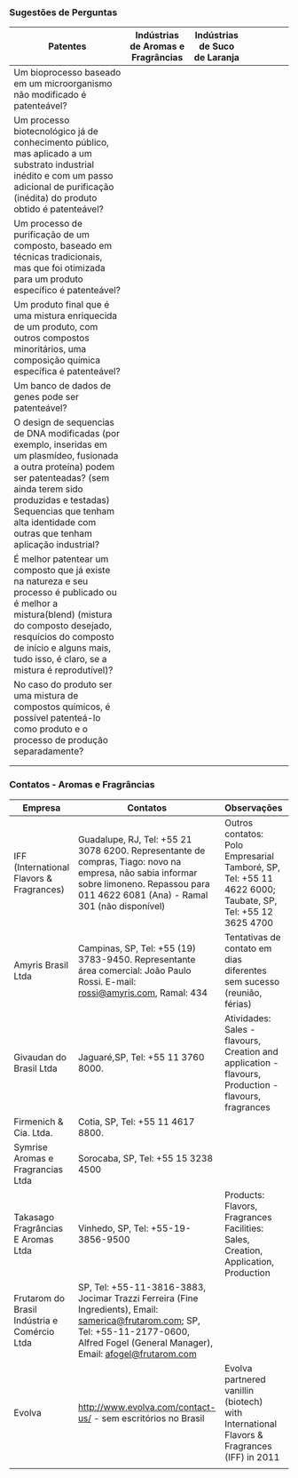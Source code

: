 ### Sugestões de Perguntas
|Patentes|Indústrias de Aromas e Fragrâncias|Indústrias de Suco de Laranja|   |   |   |   |   |
|---|---|---|---|---|---|---|---|
|Um bioprocesso baseado em um microorganismo não modificado é patenteável?|   |   |   |   |   |   |   |  |
|Um processo biotecnológico já de conhecimento público, mas aplicado a um substrato industrial inédito e com um passo adicional de purificação (inédita) do produto obtido é patenteável?|   |   |   |   |   |   |   |   |
|Um processo de purificação de um composto, baseado em técnicas tradicionais, mas que foi otimizada para um produto específico é patenteável?|   |   |   |   |   |   |   |   | 
|Um produto final que é uma mistura enriquecida de um produto, com outros compostos minoritários, uma composição química específica é patenteável?|   |   |   |   |   |   |   |   | 
|Um banco de dados de genes pode ser patenteável?|   |   |   |   |   |   |   |   |
|O design de sequencias de DNA modificadas (por exemplo, inseridas em um plasmídeo, fusionada a outra proteína) podem ser  patenteadas? (sem ainda terem sido produzidas e testadas) Sequencias que tenham alta identidade com outras que tenham aplicação industrial?|   |   |   |   |   |   |   |   |
|É melhor patentear um composto que já existe na natureza e seu processo é publicado ou é melhor a mistura(blend) (mistura do composto desejado, resquícios do composto de início e alguns mais, tudo isso, é claro, se a mistura é reprodutível)?   |   |   |   |   |   |   |   |
|No caso do produto ser uma mistura de compostos químicos, é possível patenteá-lo como produto e o processo de produção separadamente?|   |   |   |   |   |   |   |
|   |   |   |   |   |   |   |   |
|   |   |   |   |   |   |   |   |


### Contatos - Aromas e Fragrâncias
|Empresa|Contatos|Observações|   |   |   |   |   |
|---|---|---|---|---|---|---|---|
|IFF (International Flavors & Fragrances)|Guadalupe, RJ, Tel: +55 21 3078 6200. Representante de compras, Tiago: novo na empresa, não sabia informar sobre limoneno. Repassou para 011 4622 6081 (Ana) - Ramal 301 (não disponível)|Outros contatos: Polo Empresarial Tamboré, SP, Tel: +55 11 4622 6000; Taubate, SP, Tel: +55 12 3625 4700|   |   |   |   |   |   | 
|Amyris Brasil Ltda|Campinas, SP, Tel: +55 (19) 3783-9450. Representante área comercial: João Paulo Rossi. E-mail: rossi@amyris.com, Ramal: 434 |Tentativas de contato em dias diferentes sem sucesso (reunião, férias)|   |   |   |   |   |   | 
|Givaudan do Brasil Ltda|Jaguaré,SP, Tel: +55 11 3760 8000.|Atividades: Sales - flavours, Creation and application - flavours, Production - flavours, fragrances|   |   |   |   |   |   |
|Firmenich & Cia. Ltda.|Cotia, SP, Tel: +55 11 4617 8800.|   |   |   |   |   |   |   |
|Symrise Aromas e Fragrancias Ltda| Sorocaba, SP, Tel: +55 15 3238 4500|   |   |   |   |   |   |   |
|Takasago Fragrâncias E Aromas Ltda| Vinhedo, SP, Tel: +55-19-3856-9500|Products: Flavors, Fragrances Facilities: Sales, Creation, Application, Production|  |   |   |   |   |   |
|Frutarom do Brasil Indústria e Comércio Ltda| SP, Tel: +55-11-3816-3883, Jocimar Trazzi Ferreira (Fine Ingredients), Email: samerica@frutarom.com; SP, Tel: +55-11-2177-0600, Alfred Fogel (General Manager), Email: afogel@frutarom.com|  |   |   |  |  |   |   |
|Evolva|http://www.evolva.com/contact-us/ - sem escritórios no Brasil|Evolva partnered vanillin (biotech) with International Flavors & Fragrances (IFF) in 2011|   |   |   |   |   |   |
|   |   |   |   |   |   |   |   |   |
